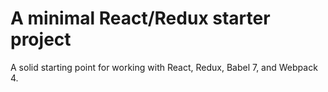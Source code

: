 # A minimal React/Redux starter project

A solid starting point for working with React, Redux, Babel 7, and Webpack 4.
